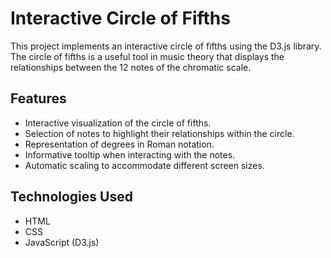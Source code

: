 # Interactive Circle of Fifths

This project implements an interactive circle of fifths using the D3.js library. The circle of fifths is a useful tool in music theory that displays the relationships between the 12 notes of the chromatic scale.

## Features

- Interactive visualization of the circle of fifths.
- Selection of notes to highlight their relationships within the circle.
- Representation of degrees in Roman notation.
- Informative tooltip when interacting with the notes.
- Automatic scaling to accommodate different screen sizes.

## Technologies Used

- HTML
- CSS
- JavaScript (D3.js)
